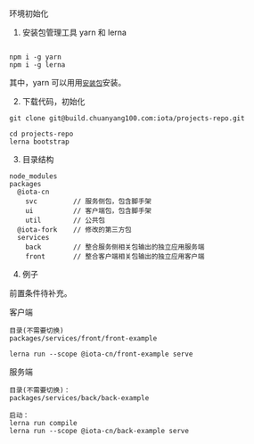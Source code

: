 ## 

环境初始化

1. 安装包管理工具 yarn 和 lerna

```

npm i -g yarn  
npm i -g lerna

```

其中，yarn 可以用用[`安装包`](https://yarnpkg.com/zh-Hans/docs/install)安装。

2. 下载代码，初始化

```
git clone git@build.chuanyang100.com:iota/projects-repo.git

cd projects-repo
lerna bootstrap
```

3. 目录结构

```
node_modules
packages
  @iota-cn
    svc         // 服务侧包，包含脚手架
    ui          // 客户端包，包含脚手架
    util        // 公共包
  @iota-fork    // 修改的第三方包
  services
    back        // 整合服务侧相关包输出的独立应用服务端
    front       // 整合客户端相关包输出的独立应用客户端

```

4. 例子

前置条件待补充。

客户端
```
目录(不需要切换)
packages/services/front/front-example

lerna run --scope @iota-cn/front-example serve
```

服务端
```
目录(不需要切换)：
packages/services/back/back-example

启动：
lerna run compile
lerna run --scope @iota-cn/back-example serve
```